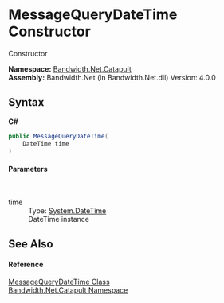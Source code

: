 ﻿# MessageQueryDateTime Constructor 
 

Constructor

**Namespace:**&nbsp;<a href ="N_Bandwidth_Net_Catapult.md">Bandwidth.Net.Catapult</a><br />**Assembly:**&nbsp;Bandwidth.Net (in Bandwidth.Net.dll) Version: 4.0.0

## Syntax

**C#**<br />
``` C#
public MessageQueryDateTime(
	DateTime time
)
```


#### Parameters
&nbsp;<dl><dt>time</dt><dd>Type: <a href="http://msdn2.microsoft.com/en-us/library/03ybds8y" target="_blank">System.DateTime</a><br />DateTime instance</dd></dl>

## See Also


#### Reference
<a href ="T_Bandwidth_Net_Catapult_MessageQueryDateTime.md">MessageQueryDateTime Class</a><br /><a href ="N_Bandwidth_Net_Catapult.md">Bandwidth.Net.Catapult Namespace</a><br />